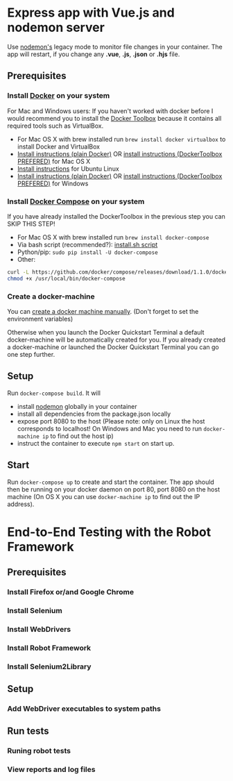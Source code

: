 # Express app with Vue.js and nodemon server

Use [nodemon's](https://github.com/remy/nodemon) legacy mode to monitor file changes in your container. The app will restart, if you change any **.vue**, **.js**, **.json** or **.hjs** file.

## Prerequisites

### Install [Docker](https://www.docker.com/) on your system

For Mac and Windows users: If you haven't worked with docker before I would recommend you to install the [Docker Toolbox](https://www.docker.com/products/docker-toolbox) because it contains all required tools such as VirtualBox.

* For Mac OS X with brew installed run ``` brew install docker virtualbox ``` to install Docker and VirtualBox 
* [Install instructions (plain Docker)](https://docs.docker.com/installation/mac/) OR [install instructions (DockerToolbox PREFERED)](https://docs.docker.com/toolbox/toolbox_install_mac/) for Mac OS X
* [Install instructions](https://docs.docker.com/installation/ubuntulinux/) for Ubuntu Linux
* [Install instructions (plain Docker)](https://docs.docker.com/engine/installation/windows/) OR [install instructions (DockerToolbox PREFERED)](https://docs.docker.com/toolbox/toolbox_install_windows/) for Windows

### Install [Docker Compose](http://docs.docker.com/compose/) on your system

If you have already installed the DockerToolbox in the previous step you can SKIP THIS STEP!

* For Mac OS X with brew installed run ``` brew install docker-compose ```
* Via bash script (recommended?): [install.sh script](https://gist.github.com/wdullaer/f1af16bd7e970389bad3)
* Python/pip: `sudo pip install -U docker-compose`
* Other: 
```bash
curl -L https://github.com/docker/compose/releases/download/1.1.0/docker-compose-`uname -s`-`uname -m` > /usr/local/bin/docker-compose; 
chmod +x /usr/local/bin/docker-compose
```

### Create a docker-machine

You can [create a docker machine manually](https://docs.docker.com/machine/get-started/#/create-a-machine). (Don't forget to set the environment variables)

Otherwise when you launch the Docker Quickstart Terminal a default docker-machine will be automatically created for you. If you already created a docker-machine or launched the Docker Quickstart Terminal you can go one step further.


## Setup

Run `docker-compose build`. It will

* install [nodemon](https://github.com/remy/nodemon) globally in your container
* install all dependencies from the package.json locally
* expose port 8080 to the host (Please note: only on Linux the host corresponds to localhost! On Windows and Mac you need to run ``` docker-machine ip ``` to find out the host ip)
* instruct the container to execute `npm start` on start up.

## Start

Run `docker-compose up` to create and start the container. The app should then be running on your docker daemon on port 80, port 8080 on the host machine (On OS X you can use `docker-machine ip` to find out the IP address).

# End-to-End Testing with the Robot Framework

## Prerequisites

### Install Firefox or/and Google Chrome

### Install Selenium 

### Install WebDrivers

### Install Robot Framework

### Install Selenium2Library

## Setup

### Add WebDriver executables to system paths

## Run tests

### Runing robot tests 

### View reports and log files
